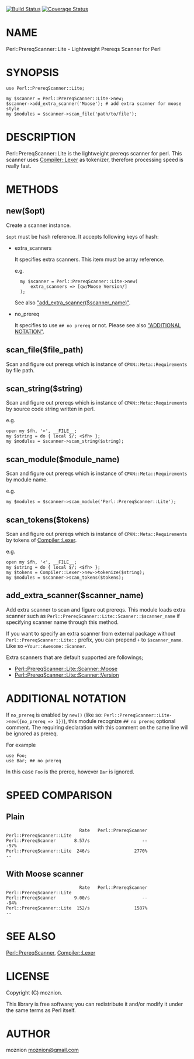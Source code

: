 [![Build Status](https://travis-ci.org/moznion/Perl-PrereqScanner-Lite.svg?branch=master)](https://travis-ci.org/moznion/Perl-PrereqScanner-Lite) [![Coverage Status](https://img.shields.io/coveralls/moznion/Perl-PrereqScanner-Lite/master.svg)](https://coveralls.io/r/moznion/Perl-PrereqScanner-Lite?branch=master)
# NAME

Perl::PrereqScanner::Lite - Lightweight Prereqs Scanner for Perl

# SYNOPSIS

    use Perl::PrereqScanner::Lite;

    my $scanner = Perl::PrereqScanner::Lite->new;
    $scanner->add_extra_scanner('Moose'); # add extra scanner for moose style
    my $modules = $scanner->scan_file('path/to/file');

# DESCRIPTION

Perl::PrereqScanner::Lite is the lightweight prereqs scanner for perl.
This scanner uses [Compiler::Lexer](https://metacpan.org/pod/Compiler::Lexer) as tokenizer, therefore processing speed is really fast.

# METHODS

## new($opt)

Create a scanner instance.

`$opt` must be hash reference. It accepts following keys of hash:

- extra\_scanners

    It specifies extra scanners. This item must be array reference.

    e.g.

        my $scanner = Perl::PrereqScanner::Lite->new(
            extra_scanners => [qw/Moose Version/]
        );

    See also ["add\_extra\_scanner($scanner\_name)"](#add_extra_scanner-scanner_name).

- no\_prereq

    It specifies to use `## no prereq` or not. Please see also ["ADDITIONAL NOTATION"](#additional-notation).

## scan\_file($file\_path)

Scan and figure out prereqs which is instance of `CPAN::Meta::Requirements` by file path.

## scan\_string($string)

Scan and figure out prereqs which is instance of `CPAN::Meta::Requirements` by source code string written in perl.

e.g.

    open my $fh, '<', __FILE__;
    my $string = do { local $/; <$fh> };
    my $modules = $scanner->scan_string($string);

## scan\_module($module\_name)

Scan and figure out prereqs which is instance of `CPAN::Meta::Requirements` by module name.

e.g.

    my $modules = $scanner->scan_module('Perl::PrereqScanner::Lite');

## scan\_tokens($tokens)

Scan and figure out prereqs which is instance of `CPAN::Meta::Requirements` by tokens of [Compiler::Lexer](https://metacpan.org/pod/Compiler::Lexer).

e.g.

    open my $fh, '<', __FILE__;
    my $string = do { local $/; <$fh> };
    my $tokens = Compiler::Lexer->new->tokenize($string);
    my $modules = $scanner->scan_tokens($tokens);

## add\_extra\_scanner($scanner\_name)

Add extra scanner to scan and figure out prereqs. This module loads extra scanner such as `Perl::PrereqScanner::Lite::Scanner::$scanner_name` if specifying scanner name through this method.

If you want to specify an extra scanner from external package without `Perl::PrereqScanner::Lite::` prefix, you can prepend `+` to `$scanner_name`. Like so `+Your::Awesome::Scanner`.

Extra scanners that are default supported are followings;

- [Perl::PrereqScanner::Lite::Scanner::Moose](https://metacpan.org/pod/Perl::PrereqScanner::Lite::Scanner::Moose)
- [Perl::PrereqScanner::Lite::Scanner::Version](https://metacpan.org/pod/Perl::PrereqScanner::Lite::Scanner::Version)

# ADDITIONAL NOTATION

If `no_prereq` is enabled by `new()` (like so: `Perl::PrereqScanner::Lite->new({no_prereq => 1})`),
this module recognize `## no prereq` optional comment. The requiring declaration with this comment on the same line will be ignored as prereq.

For example

    use Foo;
    use Bar; ## no prereq

In this case `Foo` is the prereq, however `Bar` is ignored.

# SPEED COMPARISON

## Plain

                                Rate   Perl::PrereqScanner Perl::PrereqScanner::Lite
    Perl::PrereqScanner       8.57/s                    --                      -97%
    Perl::PrereqScanner::Lite  246/s                 2770%                        --

## With Moose scanner

                                Rate   Perl::PrereqScanner Perl::PrereqScanner::Lite
    Perl::PrereqScanner       9.00/s                    --                      -94%
    Perl::PrereqScanner::Lite  152/s                 1587%                        --

# SEE ALSO

[Perl::PrereqScanner](https://metacpan.org/pod/Perl::PrereqScanner), [Compiler::Lexer](https://metacpan.org/pod/Compiler::Lexer)

# LICENSE

Copyright (C) moznion.

This library is free software; you can redistribute it and/or modify
it under the same terms as Perl itself.

# AUTHOR

moznion <moznion@gmail.com>
